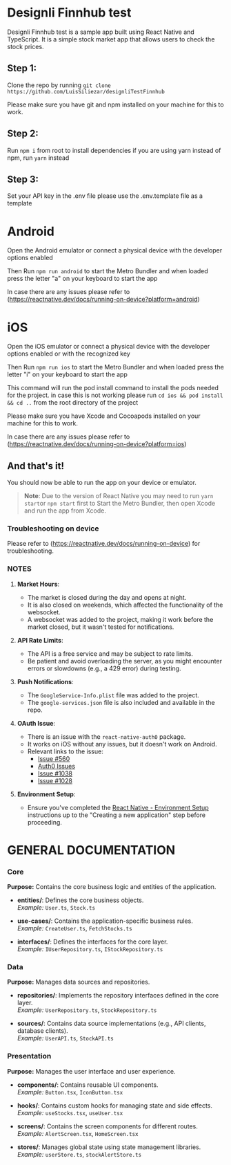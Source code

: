 # Designli Finnhub test
Designli Finnhub test is a sample app built using React Native and TypeScript. It is a simple stock market app that allows users to check the stock prices.

## Step 1:
Clone the repo by running `git clone https://github.com/LuisSiliezar/designliTestFinnhub`

Please make sure you have git and npm installed on your machine for this to work.

## Step 2:
Run `npm i` from root to install dependencies
if you are using yarn instead of npm, run `yarn` instead

## Step 3:
Set your API key in the .env file please use the .env.template file as a template

# Android
Open the Android emulator or connect a physical device with the developer options enabled

Then Run `npm run android` to start the Metro Bundler and when loaded press the letter "a" on your keyboard to start the app

In case there are any issues please refer to (https://reactnative.dev/docs/running-on-device?platform=android)

# iOS
Open the iOS emulator or connect a physical device with the developer options enabled or with the recognized key 

Then Run `npm run ios` to start the Metro Bundler and when loaded press the letter "i" on your keyboard to start the app

This command will run the pod install command to install the pods needed for the project.
in case this is not working please run `cd ios && pod install && cd ..` from the root directory of the project

Please make sure you have Xcode and Cocoapods installed on your machine for this to work.

In case there are any issues please refer to (https://reactnative.dev/docs/running-on-device?platform=ios)
## And that's it!

You should now be able to run the app on your device or emulator.
>**Note**: Due to the version of React Native you may need to run `yarn start`or `npm start` first to Start the Metro Bundler, then open Xcode and run the app from Xcode.

### Troubleshooting on device
Please refer to (https://reactnative.dev/docs/running-on-device) for troubleshooting.

### NOTES

1. **Market Hours**:
   - The market is closed during the day and opens at night.
   - It is also closed on weekends, which affected the functionality of the websocket.
   - A websocket was added to the project, making it work before the market closed, but it wasn't tested for notifications.

2. **API Rate Limits**:
   - The API is a free service and may be subject to rate limits.
   - Be patient and avoid overloading the server, as you might encounter errors or slowdowns (e.g., a 429 error) during testing.

3. **Push Notifications**:
   - The `GoogleService-Info.plist` file was added to the project.
   - The `google-services.json` file is also included and available in the repo.

4. **OAuth Issue**:
   - There is an issue with the `react-native-auth0` package.
   - It works on iOS without any issues, but it doesn't work on Android.
   - Relevant links to the issue:
     - [Issue #560](https://github.com/auth0/react-native-auth0/issues/560)
     - [Auth0 Issues](https://github.com/auth0/react-native-auth0/issues)
     - [Issue #1038](https://github.com/auth0/react-native-auth0/issues/1038)
     - [Issue #1028](https://github.com/auth0/react-native-auth0/issues/1028)

5. **Environment Setup**:
   - Ensure you've completed the [React Native - Environment Setup](https://reactnative.dev/docs/getting-started-without-a-framework) instructions up to the "Creating a new application" step before proceeding.


# GENERAL DOCUMENTATION

### Core
**Purpose:** Contains the core business logic and entities of the application.

- **entities/**: Defines the core business objects.  
  _Example:_ `User.ts`, `Stock.ts`

- **use-cases/**: Contains the application-specific business rules.  
  _Example:_ `CreateUser.ts`, `FetchStocks.ts`

- **interfaces/**: Defines the interfaces for the core layer.  
  _Example:_ `IUserRepository.ts`, `IStockRepository.ts`

### Data
**Purpose:** Manages data sources and repositories.

- **repositories/**: Implements the repository interfaces defined in the core layer.  
  _Example:_ `UserRepository.ts`, `StockRepository.ts`

- **sources/**: Contains data source implementations (e.g., API clients, database clients).  
  _Example:_ `UserAPI.ts`, `StockAPI.ts`

### Presentation
**Purpose:** Manages the user interface and user experience.

- **components/**: Contains reusable UI components.  
  _Example:_ `Button.tsx`, `IconButton.tsx`

- **hooks/**: Contains custom hooks for managing state and side effects.  
  _Example:_ `useStocks.tsx`, `useUser.tsx`

- **screens/**: Contains the screen components for different routes.  
  _Example:_ `AlertScreen.tsx`, `HomeScreen.tsx`

- **stores/**: Manages global state using state management libraries.  
  _Example:_ `userStore.ts`, `stockAlertStore.ts`

